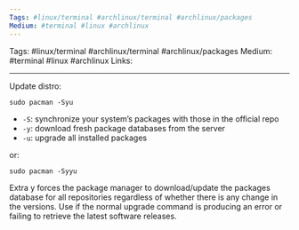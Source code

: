 ```yaml
---
Tags: #linux/terminal #archlinux/terminal #archlinux/packages 
Medium: #terminal #linux #archlinux 
---
```

Tags: #linux/terminal #archlinux/terminal #archlinux/packages 
Medium: #terminal #linux #archlinux 
Links:
___

Update distro:
```shell
sudo pacman -Syu
```
-   `-S`: synchronize your system’s packages with those in the official repo
-   `-y`: download fresh package databases from the server
-   `-u`: upgrade all installed packages

or:
```shell
sudo pacman -Syyu
```
Extra y forces the package manager to download/update the packages database for all repositories regardless of whether there is any change in the versions. Use if the normal upgrade command is producing an error or failing to retrieve the latest software releases.
